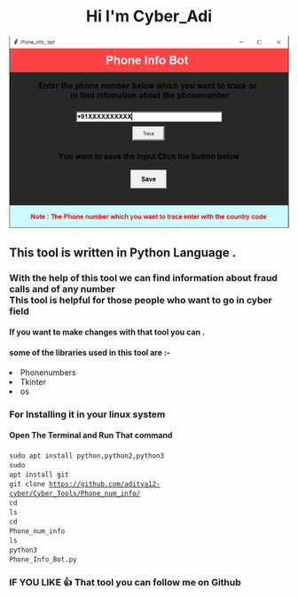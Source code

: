 <h1 align="center">Hi I'm Cyber_Adi</h1>

<div align = "center">

![](pib.PNG)

</div>

## This tool is written in Python Language .

### With the help of this tool we can find information about fraud calls and of any number <br> This tool is helpful for those people who want to go in cyber field 

#### If you want to make changes with that tool you can .

#### some of the libraries used in this tool are :-

<li>Phonenumbers</li>
<li>Tkinter</li>
<li>os</li>

### For Installing it in your linux system
#### Open The Terminal and Run That command 

<code>sudo apt install python,python2,python3</code><br>
<code>sudo apt install git</code><br>
<code>git clone https://github.com/aditya12-cyber/Cyber_Tools/Phone_num_info/</code><br>
<code>cd</code><br>
<code>ls</code><br>
<code>cd Phone_num_info</code><br>
<code>ls</code><br>
<code>python3 Phone_Info_Bot.py</code><br>


### IF YOU LIKE 👍 That tool you can follow me on Github 




